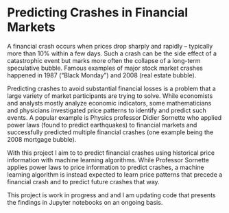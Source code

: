 # Predicting Crashes in Financial Markets

A financial crash occurs when prices drop sharply and rapidly – typically more than 10% within a few days. Such a crash can be the side effect of a catastrophic event but marks more often the collapse of a long-term speculative bubble. Famous examples of major stock market crashes happened in 1987 (“Black Monday”) and 2008 (real estate bubble).

Predicting crashes to avoid substantial financial losses is a problem that a large variety of market participants are trying to solve. While economists and analysts mostly analyze economic indicators, some mathematicians and physicians investigated price patterns to identify and predict such events. A popular example is Physics professor Didier Sornette who applied power laws (found to predict earthquakes) to financial markets and successfully predicted multiple financial crashes (one example being the 2008 mortgage bubble).

With this project I aim to to predict financial crashes using historical price information with machine learning algorithms. While Professor Sornette applies power laws to price information to predict crashes, a machine learning algorithm is instead expected to learn price patterns that precede a financial crash and to predict future crashes that way. 

This project is work in progress and and I am updating code that presents the findings in Jupyter notebooks on an ongoing basis.
